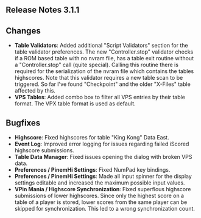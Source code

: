 ## Release Notes 3.1.1

## Changes

- **Table Validators**: Added additional "Script Validators" section for the table validator preferences. The new "Controller.stop" validator checks if a ROM based table with no nvram file, has a table exit routine without a "Controller.stop" call (quite special). Calling this routine there is required for the serialization of the nvram file which contains the tables highscores. Note that this validator requires a new table scan to be triggered. So far I've found "Checkpoint" and the older "X-Files" table affected by this.
- **VPS Tables**: Added combo box to filter all VPS entries by their table format. The VPX table format is used as default. 

## Bugfixes

- **Highscore**: Fixed highscores for table "King Kong" Data East.
- **Event Log**: Improved error logging for issues regarding failed iScored highscore submissions.
- **Table Data Manager**: Fixed issues opening the dialog with broken VPS data. 
- **Preferences / PinemHi Settings**: Fixed NumPad key bindings.
- **Preferences / PinemHi Settings**: Made all input spinner for the display settings editable and increased the maximum possible input values.
- **VPin Mania / Highscore Synchronization**: Fixed superflous highscore submissions of lower highscores. Since only the highest score on a table of a player is stored, lower scores from the same player can be skipped for synchronization. This led to a wrong synchronization count.
